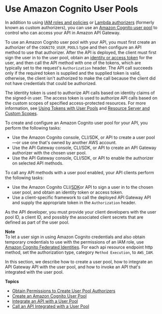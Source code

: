 # Use Amazon Cognito User Pools<a name="apigateway-integrate-with-cognito"></a>

In addition to using [IAM roles and policies](permissions.md) or [Lambda authorizers](apigateway-use-lambda-authorizer.md) \(formerly known as custom authorizers\), you can use an [Amazon Cognito user pool](http://docs.aws.amazon.com/cognito/latest/developerguide/cognito-user-identity-pools.html) to control who can access your API in Amazon API Gateway\. 

To use an Amazon Cognito user pool with your API, you must first create an authorizer of the `COGNITO_USER_POOLS` type and then configure an API method to use that authorizer\. After the API is deployed, the client must first sign the user in to the user pool, obtain an [identity or access token](http://docs.aws.amazon.com/cognito/latest/developerguide/amazon-cognito-user-pools-using-tokens-with-identity-providers.html) for the user, and then call the API method with one of the tokens, which are typically set to the request's `Authorization` header\. The API call succeeds only if the required token is supplied and the supplied token is valid, otherwise, the client isn't authorized to make the call because the client did not have credentials that could be authorized\. 

The identity token is used to authorize API calls based on identity claims of the signed\-in user\. The access token is used to authorize API calls based on the custom scopes of specified access\-protected resources\. For more information, see [Using Tokens with User Pools](http://docs.aws.amazon.com/cognito/latest/developerguide/amazon-cognito-user-pools-using-tokens-with-identity-providers.html) and [Resource Server and Custom Scopes](http://docs.aws.amazon.com/cognito/latest/developerguide/cognito-user-pools-define-resource-servers.html)\.

To create and configure an Amazon Cognito user pool for your API, you perform the following tasks:
+ Use the Amazon Cognito console, CLI/SDK, or API to create a user pool—or use one that's owned by another AWS account\.
+ Use the API Gateway console, CLI/SDK, or API to create an API Gateway authorizer with the chosen user pool\.
+ Use the API Gateway console, CLI/SDK, or API to enable the authorizer on selected API methods\.

 To call any API methods with a user pool enabled, your API clients perform the following tasks:
+  Use the Amazon Cognito CLI/[SDK](https://github.com/aws/amazon-cognito-identity-js/)or API to sign a user in to the chosen user pool, and obtain an identity token or access token\.
+  Use a client\-specific framework to call the deployed API Gateway API and supply the appropriate token in the `Authorization` header\.

As the API developer, you must provide your client developers with the user pool ID, a client ID, and possibly the associated client secrets that are defined as part of the user pool\. 

**Note**  
To let a user sign in using Amazon Cognito credentials and also obtain temporary credentials to use with the permissions of an IAM role, use [Amazon Cognito Federated Identities](http://docs.aws.amazon.com/cognito/latest/developerguide/cognito-identity.html)\. For each api resource endpoint http method, set the authorization type, category `Method Execution`, to `AWS_IAM`\. 

In this section, we describe how to create a user pool, how to integrate an API Gateway API with the user pool, and how to invoke an API that's integrated with the user pool\. 

**Topics**
+ [Obtain Permissions to Create User Pool Authorizers](apigateway-user-pool-authorizer-permissions.md)
+ [Create an Amazon Cognito User Pool](apigateway-create-cognito-user-pool.md)
+ [Integrate an API with a User Pool](apigateway-enable-cognito-user-pool.md)
+ [Call an API Integrated with a User Pool](apigateway-invoke-api-integrated-with-cognito-user-pool.md)
